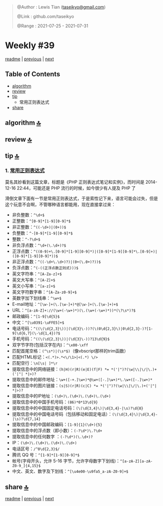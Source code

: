 > @Author  : Lewis Tian (taseikyo@gmail.com)
>
> @Link    : github.com/taseikyo
>
> @Range   : 2021-07-25 - 2021-07-31

# Weekly #39

[readme](../README.md) | [previous](202107W4.md) | [next](202108W1.md)

## Table of Contents

- [algorithm](#algorithm-)
- [review](#review-)
- [tip](#tip-)
    - 常用正则表达式
- [share](#share-)

## algorithm [🔝](#weekly-39)

## review [🔝](#weekly-39)

## tip [🔝](#weekly-39)

### 1. [常用正则表达式](https://www.cnblogs.com/yafei236/p/4168290.html)

莫名其妙看到这篇文章，标题是《PHP 正则表达式笔记和实例》，而时间是 2014-12-16 22:44，可能还是 PHP 流行的时候，如今很少有人提及 PHP 了

滑倒文章下面有一节是常用正则表达式，于是索性记下来，语言可能会过失，但是这个玩意不会啊，不管哪种语言都能用，现在直接拿过来：

- 非负整数：`^\d+$`
- 正整数：`^[0-9]*[1-9][0-9]*$`
- 非正整数：`^((-\d+)|(0+))$`
- 负整数：`^-[0-9]*[1-9][0-9]*$`
- 整数：`^-?\d+$`
- 非负浮点数：`^\d+(\.\d+)?$`
- 正浮点数：`^((0-9)+\.[0-9]*[1-9][0-9]*)|([0-9]*[1-9][0-9]*\.[0-9]+)|([0-9]*[1-9][0-9]*))$`
- 非正浮点数：`^((-\d+\.\d+)?)|(0+(\.0+)?))$`
- 负浮点数：`^(-((正浮点数正则式)))$`
- 英文字符串：`^[A-Za-z]+$`
- 英文大写串：`^[A-Z]+$`
- 英文小写串：`^[a-z]+$`
- 英文字符数字串：`^[A-Za-z0-9]+$`
- 英数字加下划线串：`^\w+$`
- E-mail地址：`^[\w-]+(\.[\w-]+)*@[\w-]+(\.[\w-]+)+$`
- URL：`^[a-zA-Z]+://(\w+(-\w+)*)(\.(\w+(-\w+)*))*(\?\s*)?$`
- 邮政编码：`^[1-9]\d{5}$`
- 中文：`^[\u0391-\uFFE5]+$`
- 电话号码：`^((\(\d{2,3}\))|(\d{3}\-))?(\(0\d{2,3}\)|0\d{2,3}-)?[1-9]\d{6,7}(\-\d{1,4})?$`
- 手机号码：`^((\(\d{2,3}\))|(\d{3}\-))?13\d{9}$`
- 双字节字符(包括汉字在内)：`^\x00-\xff`
- 匹配首尾空格：`(^\s*)|(\s*$)`（像vbscript那样的trim函数）
- 匹配HTML标记：`<(.*)>.*<\/\1>|<(.*) \/>`
- 匹配空行：`\n[\s| ]*\r`
- 提取信息中的网络链接：`(h|H)(r|R)(e|E)(f|F) *= *('|")?(\w|\\|\/|\.)+('|"| *|>)?`
- 提取信息中的邮件地址：`\w+([-+.]\w+)*@\w+([-.]\w+)*\.\w+([-.]\w+)*`
- 提取信息中的图片链接：`(s|S)(r|R)(c|C) *= *('|")?(\w|\\|\/|\.)+('|"| *|>)?`
- 提取信息中的IP地址：`(\d+)\.(\d+)\.(\d+)\.(\d+)`
- 提取信息中的中国手机号码：`(86)*0*13\d{9}`
- 提取信息中的中国固定电话号码：`(\(\d{3,4}\)|\d{3,4}-|\s)?\d{8}`
- 提取信息中的中国电话号码（包括移动和固定电话）：`(\(\d{3,4}\)|\d{3,4}-|\s)?\d{7,14}`
- 提取信息中的中国邮政编码：`[1-9]{1}(\d+){5}`
- 提取信息中的浮点数（即小数）：`(-?\d*)\.?\d+`
- 提取信息中的任何数字 ：`(-?\d*)(\.\d+)?`
- IP：`(\d+)\.(\d+)\.(\d+)\.(\d+)`
- 电话区号：`/^0\d{2,3}$/`
- 腾讯 QQ 号：`^[1-9]*[1-9][0-9]*$`
- 帐号(字母开头，允许 5-16 字节，允许字母数字下划线)：`^[a-zA-Z][a-zA-Z0-9_]{4,15}$`
- 中文、英文、数字及下划线：`^[\u4e00-\u9fa5_a-zA-Z0-9]+$`

## share [🔝](#weekly-39)

[readme](../README.md) | [previous](202107W4.md) | [next](202108W1.md)
